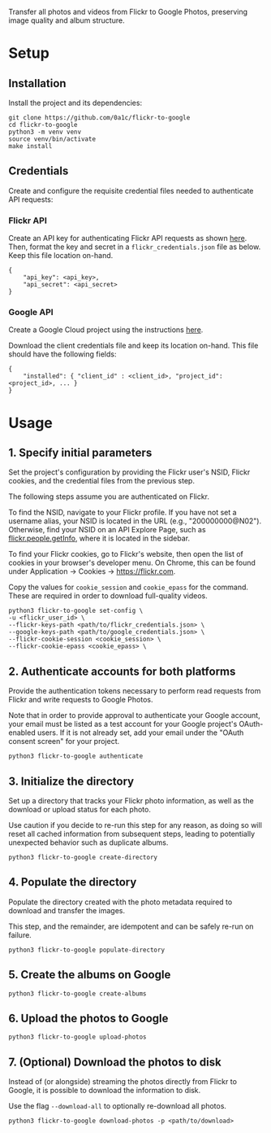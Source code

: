 Transfer all photos and videos from Flickr to Google Photos, preserving image quality and album
structure.

# Setup

## Installation

Install the project and its dependencies:

```
git clone https://github.com/0a1c/flickr-to-google
cd flickr-to-google
python3 -m venv venv
source venv/bin/activate
make install
```

## Credentials

Create and configure the requisite credential files needed to authenticate API requests:

### Flickr API

Create an API key for authenticating Flickr API requests as shown
[here](https://www.flickr.com/services/api/misc.api_keys.html).
Then, format the key and secret in a `flickr_credentials.json` file as below. Keep this file
location on-hand.

```
{
    "api_key": <api_key>,
    "api_secret": <api_secret>
}
```

### Google API

Create a Google Cloud project using the instructions
[here](https://developers.google.com/photos/library/guides/get-started).

Download the client credentials file and keep its location on-hand. This file should have the
following fields:

```
{
    "installed": { "client_id" : <client_id>, "project_id": <project_id>, ... }
}
```

# Usage

## 1. Specify initial parameters

Set the project's configuration by providing the Flickr user's NSID, Flickr cookies, and the
credential files from the previous step.

The following steps assume you are authenticated on Flickr.

To find the NSID, navigate to your Flickr profile. If you have not set a username alias, your NSID
is located in the URL (e.g., "200000000@N02"). Otherwise, find your NSID on an API Explore Page,
such as [flickr.people.getInfo](https://www.flickr.com/services/api/explore/flickr.people.getInfo),
where it is located in the sidebar.

To find your Flickr cookies, go to Flickr's website, then open the list of cookies in your browser's
developer menu. On Chrome, this can be found under Application -> Cookies -> https://flickr.com.

Copy the values for `cookie_session` and `cookie_epass` for the command. These are required in order
to download full-quality videos.

```
python3 flickr-to-google set-config \
-u <flickr_user_id> \
--flickr-keys-path <path/to/flickr_credentials.json> \
--google-keys-path <path/to/google_credentials.json> \
--flickr-cookie-session <cookie_session> \
--flickr-cookie-epass <cookie_epass> \
```

## 2. Authenticate accounts for both platforms

Provide the authentication tokens necessary to perform read requests from Flickr and write requests
to Google Photos.

Note that in order to provide approval to authenticate your Google account, your email must be
listed as a test account for your Google project's OAuth-enabled users. If it is not already set,
add your email under the "OAuth consent screen" for your project.

```
python3 flickr-to-google authenticate
```

## 3. Initialize the directory

Set up a directory that tracks your Flickr photo information, as well as the download or upload
status for each photo.

Use caution if you decide to re-run this step for any reason, as doing so will reset all cached
information from subsequent steps, leading to potentially unexpected behavior such as duplicate
albums.

```
python3 flickr-to-google create-directory
```

## 4. Populate the directory

Populate the directory created with the photo metadata required to download and transfer the images.

This step, and the remainder, are idempotent and can be safely re-run on failure.

```
python3 flickr-to-google populate-directory
```

## 5. Create the albums on Google

```
python3 flickr-to-google create-albums
```

## 6. Upload the photos to Google

```
python3 flickr-to-google upload-photos
```

## 7. (Optional) Download the photos to disk

Instead of (or alongside) streaming the photos directly from Flickr to Google, it is possible to
download the information to disk.

Use the flag `--download-all` to optionally re-download all photos.

```
python3 flickr-to-google download-photos -p <path/to/download>
```

